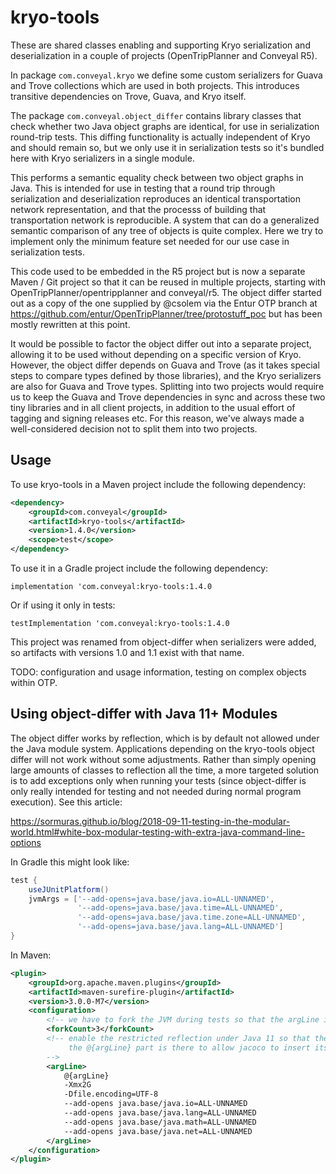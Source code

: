 # kryo-tools

These are shared classes enabling and supporting Kryo serialization and deserialization in a couple of projects (OpenTripPlanner and Conveyal R5).

In package `com.conveyal.kryo` we define some custom serializers for Guava and Trove collections which are used in both projects. This introduces transitive dependencies on Trove, Guava, and Kryo itself.

The package `com.conveyal.object_differ` contains library classes that check whether two Java object graphs are identical, for use in serialization round-trip tests. This diffing functionality is actually independent of Kryo and should remain so, but we only use it in serialization tests so it's bundled here with Kryo serializers in a single module.

This performs a semantic equality check between two object graphs in Java. This is intended for use in testing that a round trip through serialization and deserialization reproduces an identical transportation network representation, and that the processs of building that transportation network is reproducible. A system that can do a generalized semantic comparison of any tree of objects is quite complex. Here we try to implement only the minimum feature set needed for our use case in serialization tests.

This code used to be embedded in the R5 project but is now a separate Maven / Git project so that it can be reused in
multiple projects, starting with OpenTripPlanner/opentripplanner and conveyal/r5. The object differ started out as a copy of the one supplied by @csolem via the Entur OTP branch at
https://github.com/entur/OpenTripPlanner/tree/protostuff_poc but has been mostly rewritten at this point.

It would be possible to factor the object differ out into a separate project, allowing it to be used without depending on a specific version of Kryo. However, the object differ depends on Guava and Trove (as it takes special steps to compare types defined by those libraries), and the Kryo serializers are also for Guava and Trove types. Splitting into two projects would require us to keep the Guava and Trove dependencies in sync and across these two tiny libraries and in all client projects, in addition to the usual effort of tagging and signing releases etc. For this reason, we've always made a well-considered decision not to split them into two projects.

## Usage

To use kryo-tools in a Maven project include the following dependency:

```XML
<dependency>
    <groupId>com.conveyal</groupId>
    <artifactId>kryo-tools</artifactId>
    <version>1.4.0</version>
    <scope>test</scope>
</dependency>
```

To use it in a Gradle project include the following dependency:

`implementation 'com.conveyal:kryo-tools:1.4.0`

Or if using it only in tests:

`testImplementation 'com.conveyal:kryo-tools:1.4.0`

This project was renamed from object-differ when serializers were added, so artifacts with versions 1.0 and 1.1 exist with that name.

TODO: configuration and usage information, testing on complex objects within OTP.

## Using object-differ with Java 11+ Modules

The object differ works by reflection, which is by default not allowed under the Java module system. Applications 
depending on the kryo-tools object differ will not work without some adjustments. Rather than simply opening large
amounts of classes to reflection all the time, a more targeted solution is to add exceptions only when running your
tests (since object-differ is only really intended for testing and not needed during normal program execution). See
this article:

https://sormuras.github.io/blog/2018-09-11-testing-in-the-modular-world.html#white-box-modular-testing-with-extra-java-command-line-options

In Gradle this might look like:
```Groovy
test {
    useJUnitPlatform()
    jvmArgs = ['--add-opens=java.base/java.io=ALL-UNNAMED',
               '--add-opens=java.base/java.time=ALL-UNNAMED',
               '--add-opens=java.base/java.time.zone=ALL-UNNAMED',
               '--add-opens=java.base/java.lang=ALL-UNNAMED']
}
```

In Maven:
```xml
<plugin>
    <groupId>org.apache.maven.plugins</groupId>
    <artifactId>maven-surefire-plugin</artifactId>
    <version>3.0.0-M7</version>
    <configuration>
        <!-- we have to fork the JVM during tests so that the argLine is passed along -->
        <forkCount>3</forkCount>
        <!-- enable the restricted reflection under Java 11 so that the ObjectDiffer works
             the @{argLine} part is there to allow jacoco to insert its arguments as well
        -->
        <argLine>
            @{argLine}
            -Xmx2G
            -Dfile.encoding=UTF-8
            --add-opens java.base/java.io=ALL-UNNAMED
            --add-opens java.base/java.lang=ALL-UNNAMED
            --add-opens java.base/java.math=ALL-UNNAMED
            --add-opens java.base/java.net=ALL-UNNAMED
        </argLine>
    </configuration>
</plugin>
```